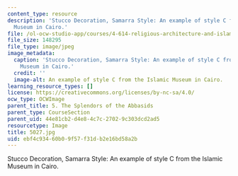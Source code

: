 ```yaml
---
content_type: resource
description: 'Stucco Decoration, Samarra Style: An example of style C from the Islamic
  Museum in Cairo.'
file: /ol-ocw-studio-app/courses/4-614-religious-architecture-and-islamic-cultures-fall-2002/ebf4c93460b09f57f31db2e16bd58a2b_5027.jpg
file_size: 148295
file_type: image/jpeg
image_metadata:
  caption: 'Stucco Decoration, Samarra Style: An example of style C from the Islamic
    Museum in Cairo.'
  credit: ''
  image-alt: An example of style C from the Islamic Museum in Cairo.
learning_resource_types: []
license: https://creativecommons.org/licenses/by-nc-sa/4.0/
ocw_type: OCWImage
parent_title: 5. The Splendors of the Abbasids
parent_type: CourseSection
parent_uid: 44e81cb2-d4e8-4c7c-2702-9c303dcd2ad5
resourcetype: Image
title: 5027.jpg
uid: ebf4c934-60b0-9f57-f31d-b2e16bd58a2b
---
```

Stucco Decoration, Samarra Style: An example of style C from the Islamic Museum in Cairo.